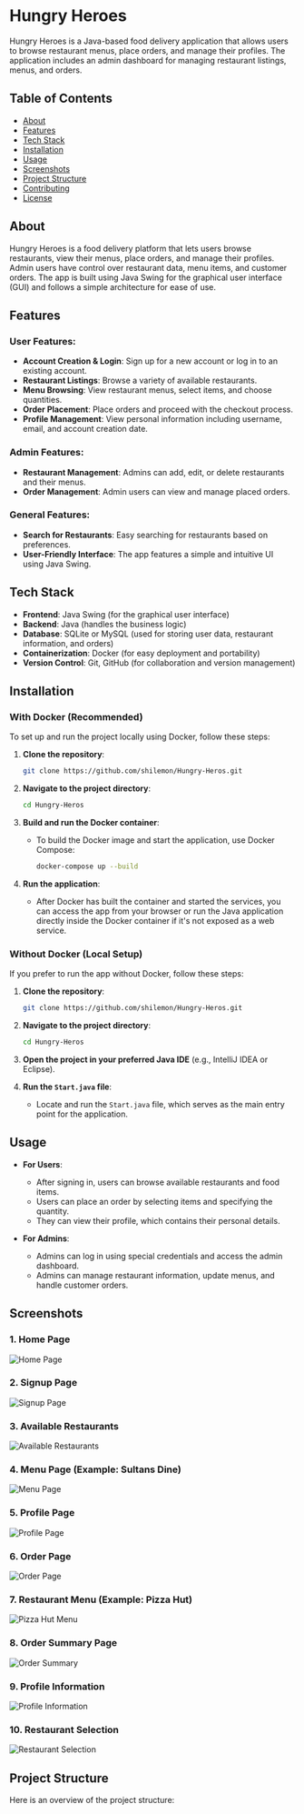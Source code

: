 # Hungry Heroes

Hungry Heroes is a Java-based food delivery application that allows users to browse restaurant menus, place orders, and manage their profiles. The application includes an admin dashboard for managing restaurant listings, menus, and orders.

## Table of Contents
- [About](#about)
- [Features](#features)
- [Tech Stack](#tech-stack)
- [Installation](#installation)
- [Usage](#usage)
- [Screenshots](#screenshots)
- [Project Structure](#project-structure)
- [Contributing](#contributing)
- [License](#license)

## About
Hungry Heroes is a food delivery platform that lets users browse restaurants, view their menus, place orders, and manage their profiles. Admin users have control over restaurant data, menu items, and customer orders. The app is built using Java Swing for the graphical user interface (GUI) and follows a simple architecture for ease of use.

## Features
### User Features:
- **Account Creation & Login**: Sign up for a new account or log in to an existing account.
- **Restaurant Listings**: Browse a variety of available restaurants.
- **Menu Browsing**: View restaurant menus, select items, and choose quantities.
- **Order Placement**: Place orders and proceed with the checkout process.
- **Profile Management**: View personal information including username, email, and account creation date.

### Admin Features:
- **Restaurant Management**: Admins can add, edit, or delete restaurants and their menus.
- **Order Management**: Admin users can view and manage placed orders.

### General Features:
- **Search for Restaurants**: Easy searching for restaurants based on preferences.
- **User-Friendly Interface**: The app features a simple and intuitive UI using Java Swing.

## Tech Stack
- **Frontend**: Java Swing (for the graphical user interface)
- **Backend**: Java (handles the business logic)
- **Database**: SQLite or MySQL (used for storing user data, restaurant information, and orders)
- **Containerization**: Docker (for easy deployment and portability)
- **Version Control**: Git, GitHub (for collaboration and version management)

## Installation

### With Docker (Recommended)
To set up and run the project locally using Docker, follow these steps:

1. **Clone the repository**:
    ```bash
    git clone https://github.com/shilemon/Hungry-Heros.git
    ```

2. **Navigate to the project directory**:
    ```bash
    cd Hungry-Heros
    ```

3. **Build and run the Docker container**:
    - To build the Docker image and start the application, use Docker Compose:
      ```bash
      docker-compose up --build
      ```

4. **Run the application**:
    - After Docker has built the container and started the services, you can access the app from your browser or run the Java application directly inside the Docker container if it's not exposed as a web service.

### Without Docker (Local Setup)
If you prefer to run the app without Docker, follow these steps:

1. **Clone the repository**:
    ```bash
    git clone https://github.com/shilemon/Hungry-Heros.git
    ```

2. **Navigate to the project directory**:
    ```bash
    cd Hungry-Heros
    ```

3. **Open the project in your preferred Java IDE** (e.g., IntelliJ IDEA or Eclipse).

4. **Run the `Start.java` file**:
    - Locate and run the `Start.java` file, which serves as the main entry point for the application.

## Usage
- **For Users**:
    - After signing in, users can browse available restaurants and food items.
    - Users can place an order by selecting items and specifying the quantity.
    - They can view their profile, which contains their personal details.

- **For Admins**:
    - Admins can log in using special credentials and access the admin dashboard.
    - Admins can manage restaurant information, update menus, and handle customer orders.

## Screenshots

### 1. Home Page
![Home Page](https://github.com/user-attachments/assets/fa816eb9-9b7e-44bf-a2d4-eb50f50d7318)

### 2. Signup Page
![Signup Page](https://github.com/user-attachments/assets/06843b09-ac34-43e3-a689-05e0ef3a81c0)

### 3. Available Restaurants
![Available Restaurants](https://github.com/user-attachments/assets/9e73a831-c956-4f0d-b634-c6af5229cc61)

### 4. Menu Page (Example: Sultans Dine)
![Menu Page](https://github.com/user-attachments/assets/767a404b-11fc-4865-aa2a-b3b3560177d6)

### 5. Profile Page
![Profile Page](https://github.com/user-attachments/assets/b2f8a57e-6195-4060-8d05-239198cb0e27)

### 6. Order Page
![Order Page](https://github.com/user-attachments/assets/ba57b9a8-479d-4067-af30-2322076a4029)

### 7. Restaurant Menu (Example: Pizza Hut)
![Pizza Hut Menu](https://github.com/user-attachments/assets/aa4036ba-5a66-4223-ae05-900256b63692)

### 8. Order Summary Page
![Order Summary](https://github.com/user-attachments/assets/a0fba7f5-0dd9-4372-8582-0983ec955bd1)

### 9. Profile Information
![Profile Information](https://github.com/user-attachments/assets/69447864-30d5-45aa-be0e-e40233b58783)

### 10. Restaurant Selection
![Restaurant Selection](https://github.com/user-attachments/assets/b0f00585-a0f0-41d0-b444-93963775ae0c)

## Project Structure
Here is an overview of the project structure:

